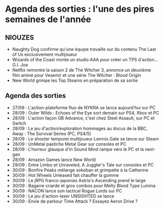 # Agenda des sorties : l'une des pires semaines de l'année

## NIOUZES

- Naughty Dog confirme qu'une équipe travaille sur du contenu The Last of Us exclusivement multijoueur
- Wizards of the Coast monte un studio AAA pour créer un TPS d'action... G.I. Joe
- Netflix remontre la saison 2 de The Witcher 3, annonce un deuxième film animé pour Vesemir et une série The Witcher : Blood Origin
- New World grimpe les Top Steams en préparation de sa sortie

## Agenda des sorties 

- 27/09 : L'action-plateforme fluo de NYKRA se lance aujourd'hui sur PC
- 28/09 : Outer Wilds : Echoes of the Eye sort demain sur PS4, Xbox et PC
- 28/09 : L'action façon GB Advance, c'est chez Steel Assault, sur PC et Switch
- 28/09 : Le jeu d'action/exploration hommages au docus de la BBC, Away : The Survival Series (PC, PS4/5)
- 28/09 : Le shooter temporel multijoueur Lemnis Gate se lance sur Steam
- 28/09 : UnMetal pastiche Metal Gear sur consoles et PC
- 28/09 : L'horreur glauque d'In Sound Mind rampe vers le PC et la next-gen
- 28/09 : Amazon Games lance New World
- 29/09 : Entre Limbo et Unraveled, A Juggler's Tale sur consoles et PC
- 30/09 : Bonfire Peaks mélange sokoban et grimpette à la Catherine
- 30/09 : Hot Wheels Unleased fait chauffer la gomme
- 30/09 : Le jRPG franco-japonias Astria's Ascending prend le large
- 30/09 : Bagarre criarde et gros combos pour Melty Blood Type Lumina
- 30/09 : NACON lance son tactical Rogue Lords sur PC
- 30/09 : Le jeu d'action-laser UNSIGHTED se lance
- 30/09 : Envie de parkour Time Attack ? Essayez Aeron Drive ?
